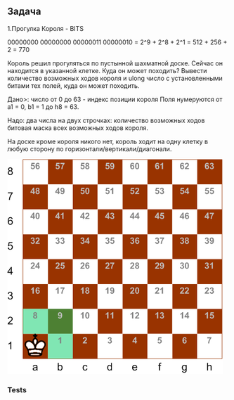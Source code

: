 ## Задача

1.Прогулка Короля - BITS

00000000 00000000 00000011 00000010 = 2^9 + 2^8 + 2^1 = 512 + 256 + 2 = 770

Король решил прогуляться по пустынной шахматной доске. Сейчас он находится в
указанной клетке. Куда он может походить? Вывести количество возможных ходов
короля и ulong число с установленными битами тех полей, куда он может походить.

Дано>: число от 0 до 63 - индекс позиции короля Поля нумеруются от а1 = 0, b1 =
1 до h8 = 63.

Надо: два числа на двух строчках:
количество возможных ходов битовая маска всех возможных ходов короля.

На доске кроме короля никого нет, король ходит на одну клетку в любую сторону
по горизонтали/вертикали/диагонали.

![](1744.png)

### Tests


